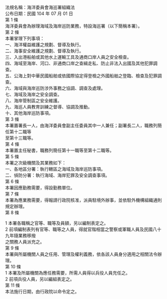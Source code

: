 法規名稱：海洋委員會海巡署組織法  
公布日期：民國 104 年 07 月 01 日  
第 1 條  
海洋委員會為辦理海域及海岸巡防業務，特設海巡署（以下簡稱本署）。  
第 2 條  
本署掌理下列事項：  
一、海洋權益維護之規劃、督導及執行。  
二、海事安全維護之規劃、督導及執行。  
三、入出港船舶或其他水上運輸工具及通商口岸人員之安全檢查。  
四、海域至海岸、河口、非通商口岸之查緝走私、防止非法入出國及其他犯罪調查。  
五、公海上對中華民國船舶或依國際協定得登檢之外國船舶之登臨、檢查及犯罪調查。  
六、海域與海岸巡防涉外事務之協調、調查及處理。  
七、海域及海岸之安全調查。  
八、海岸管制區之安全維護。  
九、海巡人員教育訓練之督導、協調及推動。  
十、其他海岸巡防事項。  
第 3 條  
本署置署長一人，由海洋委員會副主任委員其中一人兼任；副署長二人，職務列簡任第十二職等  
至第十三職等。  
第 4 條  
本署置主任秘書，職務列簡任第十一職等至第十二職等。  
第 5 條  
本署之次級機關及其業務如下：  
一、各地區分署：執行轄區之海域及海岸巡防事項。  
二、偵防分署：執行海域、海岸犯罪及安全調查事項。  
第 6 條  
本署因應勤務需要，得設勤務單位。  
第 7 條  
本署為應業務需要，得報請行政院核准，派員駐境外辦事，並依駐外機構組織通則規定辦理。  
第 8 條  


1 本署各職稱之官等、職等及員額，另以編制表定之。  
2 前項編制表列有官等、職等之人員，得就官階相當之警察或軍職人員及民國八十九年隨業務移撥  
之關務人員派充之。  
第 9 條  
本署與所屬機關人員之任用、管理及權利義務，依各該人員身分適用之相關法令辦理。  
第 10 條  
1 本署及所屬機關為應任務需要，所需人員得以兵役人員充任之。  
2 前項兵役人員，另以編組表定之。  
第 11 條  
本法施行日期，由行政院以命令定之。  


